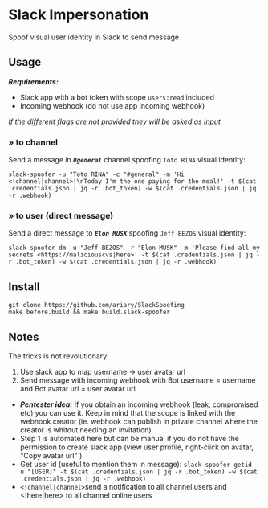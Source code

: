 # Slack Impersonation

Spoof visual user identity in Slack to send message

## Usage

***Requirements:***
* Slack app with a bot token with scope `users:read` included
* Incoming webhook (do not use app incoming webhook)

*If the different flags are not provided they will be asked as input*

### » to channel
Send a message in ***`#general`*** channel spoofing `Toto RINA` visual identity:
```shell
slack-spoofer -u "Toto RINA" -c "#general" -m 'Hi <!channel|channel>!\nToday I'm the one paying for the meal!' -t $(cat .credentials.json | jq -r .bot_token) -w $(cat .credentials.json | jq -r .webhook)
```

### » to user (direct message)
Send a direct message to ***`Elon MUSK`*** spoofing `Jeff BEZOS` visual identity:
```shell
slack-spoofer dm -u "Jeff BEZOS" -r "Elon MUSK" -m 'Please find all my secrets <https://maliciouscvs|here>' -t $(cat .credentials.json | jq -r .bot_token) -w $(cat .credentials.json | jq -r .webhook)
```

## Install
```shell
git clone https://github.com/ariary/SlackSpoofing
make before.build && make build.slack-spoofer
```
## Notes

The tricks is not revolutionary:
1. Use slack app to map username -> user avatar url
2. Send message with incoming webhook with Bot username = username and Bot avatar url = user avatar url

* ***Pentester idea:*** If you obtain an incoming webhook (leak, compromised etc) you can use it. Keep in mind that the scope is linked with the webhook creator (ie. webhook can publish in private channel where the creator is whitout needing an invitation)
* Step 1 is automated here but can be manual if you do not have the permission to create slack app (view user profile, right-click on avatar, "Copy avatar url" )
* Get user id (useful to mention them in message):  `slack-spoofer getid -u "[USER]" -t $(cat .credentials.json | jq -r .bot_token) -w $(cat .credentials.json | jq -r .webhook)`
* `<!channel|channel>`send a notification to all channel users and <!here|here> to all channel online users
